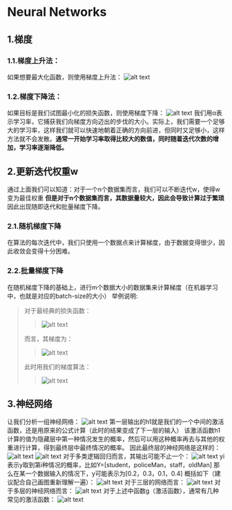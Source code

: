 # Neural Networks
## 1.梯度
### 1.1.梯度上升法：
如果想要最大化函数，则使用梯度上升法：
![alt text](./img/image-228.png)
### 1.2.梯度下降法：
如果目标是我们试图最小化的损失函数，则使用梯度下降：
![alt text](./img/image-229.png)
我们用α表示学习率，它捕获我们向梯度方向迈出的步伐的大小。实际上，我们需要一个足够大的学习率，这样我们就可以快速地朝着正确的方向前进，但同时又足够小，这样方法就不会发散。**通常一开始学习率取得比较大的数值，同时随着迭代次数的增加，学习率逐渐降低。**
## 2.更新迭代权重w
通过上面我们可以知道：对于一个n个数据集而言，我们可以不断迭代w，使得w变为最佳权重
**但是对于n个数据集而言，其数据量较大，因此会导致计算过于繁琐**
因此出现随即迭代和批量梯度下降。
### 2.1.随机梯度下降
在算法的每次迭代中，我们只使用一个数据点来计算梯度，由于数据变得很少，因此收敛会变得十分困难。
### 2.2.批量梯度下降
在随机梯度下降的基础上，进行m个数据大小的数据集来计算梯度（在机器学习中，也就是对应的batch-size的大小）
举例说明:
> 对于最经典的损失函数：
> > ![alt text](./img/image-230.png)
> 
>而言，其梯度为：
> > ![alt text](./img/image-231.png)
>
> 此时用我们的梯度算法：
> > ![alt text](./img/image-232.png)
## 3.神经网络
 让我们分析一组神经网络：
 ![alt text](./img/image-233.png)
 第一层输出的h1就是我们的一个中间的激活函数，还是用原来的公式计算（此时的结果变成了下一层的输入）
 该激活函数h1计算的值为隐藏层中第一种情况发生的概率，然后可以用这种概率再去与其他的权重进行计算，得到最终层中最终情况的概率。
 因此最终层的神经网络是这样的：
 ![alt text](./img/image-234.png)
 ![alt text](./img/image-235.png)
 对于多类逻辑回归而言，其输出可能不止一个：
 ![alt text](./img/image-236.png)
 yi表示y取到第i种情况的概率，比如Y=[student，policeMan，staff，oldMan]
 那么在某一个数据输入的情况下，y可能表示为[0.2，0.3，0.1，0.4]
 概括如下（建议配合自己画图重新理解一遍）：
 ![alt text](./img/image-237.png)
 对于三层的网络而言：
 ![alt text](./img/image-238.png)
 对于多层的神经网络而言：
 ![alt text](./img/image-239.png)
 对于上述中函数g（激活函数），通常有几种常见的激活函数：
 ![alt text](./img/image-240.png)
 